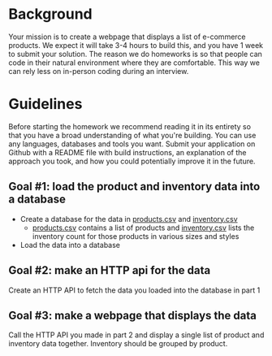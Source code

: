 # Background
Your mission is to create a webpage that displays a list of e-commerce products.  We expect it will take 3-4 hours to build this, and you have 1 week to submit your solution.  The reason we do homeworks is so that people can code in their natural environment where they are comfortable.  This way we can rely less on in-person coding during an interview.

# Guidelines
Before starting the homework we recommend reading it in its entirety so that you have a broad understanding of what you're building. You can use any languages, databases and tools you want.
Submit your application on Github with a README file with build instructions, an explanation of the approach you took, and how you could potentially improve it in the future.

## Goal #1: load the product and inventory data into a database
- Create a database for the data in [products.csv](https://github.com/bonobos/fullstack_homework/blob/master/products.csv) and [inventory.csv](https://github.com/bonobos/fullstack_homework/blob/master/inventory.csv)
  - [products.csv](https://github.com/bonobos/fullstack_homework/blob/master/products.csv) contains a list of products and [inventory.csv](https://github.com/bonobos/fullstack_homework/blob/master/inventory.csv) lists the inventory count for those products in various sizes and styles
- Load the data into a database

## Goal #2: make an HTTP api for the data
Create an HTTP API to fetch the data you loaded into the database in part 1

## Goal #3: make a webpage that displays the data

Call the HTTP API you made in part 2 and display a single list of product and inventory data together.  Inventory should be grouped by product.
